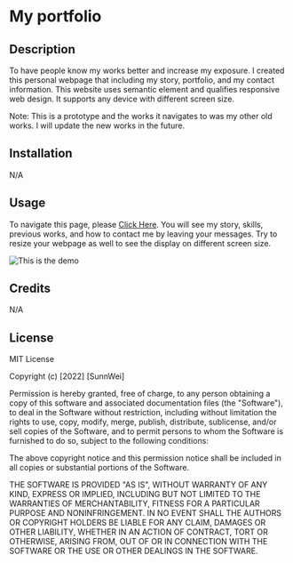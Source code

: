 # My portfolio

## Description

To have people know my works better and increase my exposure. I created this personal webpage that including my story, portfolio, and my contact information.
This website uses semantic element and qualifies responsive web design. It supports any device with different screen size.

Note: This is a prototype and the works it navigates to was my other old works. I will update the new works in the future. 

## Installation

N/A

## Usage

To navigate this page, please [Click Here](https://diff30140556.github.io/module2-portfolio/).
You will see my story, skills, previous works, and how to contact me by leaving your messages. Try to resize your webpage as well to see the display on different screen size.

    
![This is the demo](https://i.imgur.com/nraBVVv.png)
    

## Credits

N/A

## License

MIT License

Copyright (c) [2022] [SunnWei]

Permission is hereby granted, free of charge, to any person obtaining a copy
of this software and associated documentation files (the "Software"), to deal
in the Software without restriction, including without limitation the rights
to use, copy, modify, merge, publish, distribute, sublicense, and/or sell
copies of the Software, and to permit persons to whom the Software is
furnished to do so, subject to the following conditions:

The above copyright notice and this permission notice shall be included in all
copies or substantial portions of the Software.

THE SOFTWARE IS PROVIDED "AS IS", WITHOUT WARRANTY OF ANY KIND, EXPRESS OR
IMPLIED, INCLUDING BUT NOT LIMITED TO THE WARRANTIES OF MERCHANTABILITY,
FITNESS FOR A PARTICULAR PURPOSE AND NONINFRINGEMENT. IN NO EVENT SHALL THE
AUTHORS OR COPYRIGHT HOLDERS BE LIABLE FOR ANY CLAIM, DAMAGES OR OTHER
LIABILITY, WHETHER IN AN ACTION OF CONTRACT, TORT OR OTHERWISE, ARISING FROM,
OUT OF OR IN CONNECTION WITH THE SOFTWARE OR THE USE OR OTHER DEALINGS IN THE
SOFTWARE.
